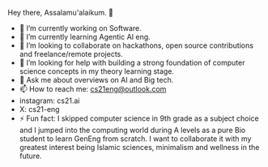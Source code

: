 Hey there, Assalamu'alaikum. 👋
- 🔭 I’m currently working on Software.
- 🌱 I’m currently learning Agentic AI eng.
- 👯 I’m looking to collaborate on hackathons, open source contributions and freelance/remote projects.
- 🤔 I’m looking for help with building a strong foundation of computer science concepts in my theory learning stage.
- 💬 Ask me about overviews on AI and Big tech.
- 📫 How to reach me: cs21eng@outlook.com
- instagram: cs21.ai
- X: cs21-eng
- ⚡ Fun fact: I skipped computer science in 9th grade as a subject choice and I jumped into the computing world during A levels as a pure Bio student to learn GenEng from scratch. I want to collaborate it with my greatest interest being Islamic sciences, minimalism and wellness in the future.

